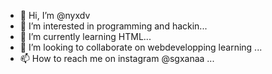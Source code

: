 - 👋 Hi, I’m @nyxdv
- 👀 I’m interested in programming and hackin...
- 🌱 I’m currently learning HTML...
- 💞️ I’m looking to collaborate on webdevelopping learning ...
- 📫 How to reach me on instagram @sgxanaa ...

<!---
nyxdv/nyxdv is a ✨ special ✨ repository because its `README.md` (this file) appears on your GitHub profile.
You can click the Preview link to take a look at your changes.
--->
